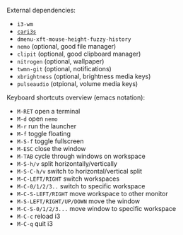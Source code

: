 External dependencies: 

* `i3-wm`
* [`cari3s`](https://github.com/Shinmera/cari3s)
* `dmenu-xft-mouse-height-fuzzy-history`
* `nemo` (optional, good file manager)
* `clipit` (optional, good clipboard manager)
* `nitrogen` (optional, wallpaper)
* `twmn-git` (optional, notifications)
* `xbrightness` (optional, brightness media keys)
* `pulseaudio` (otpional, volume media keys)

Keyboard shortcuts overview (emacs notation):

* `M-RET` open a terminal
* `M-d` open `nemo`
* `M-r` run the launcher
* `M-f` toggle floating
* `M-S-f` toggle fullscreen
* `M-ESC` close the window
* `M-TAB` cycle through windows on workspace
* `M-S-h/v` split horizontally/vertically
* `M-S-C-h/v` switch to horizontal/vertical split
* `M-C-LEFT/RIGHT` switch workspaces
* `M-C-0/1/2/3..` switch to specific workspace
* `M-C-S-LEFT/RIGHT` move workspace to other monitor
* `M-S-LEFT/RIGHT/UP/DOWN` move the window
* `M-C-S-0/1/2/3...` move window to specific workspace
* `M-C-c` reload i3
* `M-C-q` quit i3
